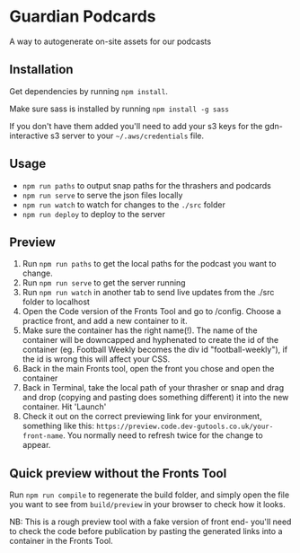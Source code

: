Guardian Podcards
========================

A way to autogenerate on-site assets for our podcasts

## Installation

Get dependencies by running `npm install`.

Make sure sass is installed by running `npm install -g sass`

If you don't have them added you'll need to add your s3 keys for the gdn-interactive s3 server to your `~/.aws/credentials` file.

## Usage

* `npm run paths` to output snap paths for the thrashers and podcards
* `npm run serve` to serve the json files locally
* `npm run watch` to watch for changes to the `./src` folder
* `npm run deploy` to deploy to the server



## Preview

1. Run `npm run paths` to get the local paths for the podcast you want to change. 
2. Run `npm run serve` to get the server running 
3. Run `npm run watch` in another tab to send live updates from the ./src folder to localhost 
4. Open the Code version of the Fronts Tool and go to /config. Choose a practice front, and add a new container to it.
5. Make sure the container has the right name(!). The name of the container will be downcapped and hyphenated to create 
the id of the container (eg. Football Weekly becomes the div id "football-weekly"), if the id is wrong this will affect 
your CSS. 
5. Back in the main Fronts tool, open the front you chose and open the container 
6. Back in Terminal, take the local path of your thrasher or snap and drag and drop (copying and pasting does something 
different) it into the new container. Hit 'Launch'
7. Check it out on the correct previewing link for your environment, something like this: 
`https://preview.code.dev-gutools.co.uk/your-front-name`. You normally need to refresh twice for the change to appear.



## Quick preview without the Fronts Tool

Run `npm run compile` to regenerate the build folder, and simply open the file you want to see from `build/preview`
 in your browser to check how it looks. 

NB: This is a rough preview tool with a fake version of front end- you'll need to check the code before publication by pasting the generated links into a container
in the Fronts Tool.